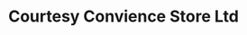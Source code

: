 ---
title: "Courtesy Convience Store Ltd"
url: /rycroft/courtesy-convience-store-ltd/
shop: Lebensmittel
---